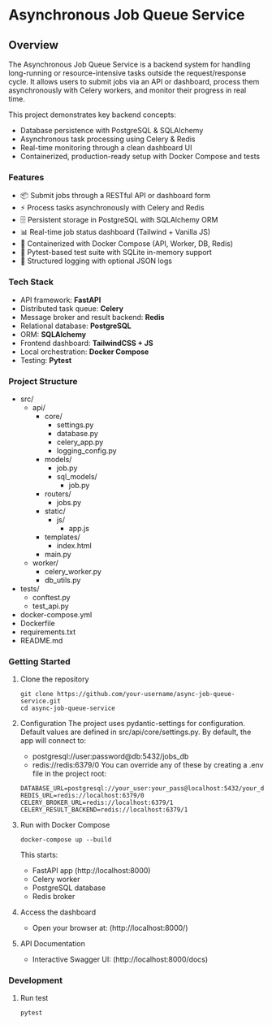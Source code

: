 # Asynchronous Job Queue Service

## Overview
The Asynchronous Job Queue Service is a backend system for handling long-running or resource-intensive tasks outside the request/response cycle.
It allows users to submit jobs via an API or dashboard, process them asynchronously with Celery workers, and monitor their progress in real time.

This project demonstrates key backend concepts:
- Database persistence with PostgreSQL & SQLAlchemy
- Asynchronous task processing using Celery & Redis
- Real-time monitoring through a clean dashboard UI
- Containerized, production-ready setup with Docker Compose and tests

### Features
- 📦 Submit jobs through a RESTful API or dashboard form
- ⚡ Process tasks asynchronously with Celery and Redis
- 🗄️ Persistent storage in PostgreSQL with SQLAlchemy ORM
- 📊 Real-time job status dashboard (Tailwind + Vanilla JS)
- 🐳 Containerized with Docker Compose (API, Worker, DB, Redis)
- 🧪 Pytest-based test suite with SQLite in-memory support
- 📝 Structured logging with optional JSON logs

### Tech Stack
- API framework: **FastAPI**
- Distributed task queue: **Celery**
- Message broker and result backend: **Redis**
- Relational database: **PostgreSQL**
- ORM: **SQLAlchemy**
- Frontend dashboard: **TailwindCSS + JS**
- Local orchestration: **Docker Compose**
- Testing: **Pytest**

### Project Structure
- src/
  - api/
    - core/
      - settings.py
      - database.py
      - celery_app.py
      - logging_config.py
    - models/
      - job.py
      - sql_models/
        - job.py
    - routers/
      - jobs.py
    - static/
      - js/
        - app.js
    - templates/
      - index.html
    - main.py
  - worker/
    - celery_worker.py
    - db_utils.py
- tests/
  - conftest.py
  - test_api.py
- docker-compose.yml
- Dockerfile
- requirements.txt
- README.md

### Getting Started
1. Clone the repository
   ```
   git clone https://github.com/your-username/async-job-queue-service.git
   cd async-job-queue-service
   ```
   
2. Configuration
   The project uses pydantic-settings for configuration. Default values are defined in src/api/core/settings.py.
   By default, the app will connect to:
   - postgresql://user:password@db:5432/jobs_db
   - redis://redis:6379/0
   You can override any of these by creating a .env file in the project root:
   ```
   DATABASE_URL=postgresql://your_user:your_pass@localhost:5432/your_db
   REDIS_URL=redis://localhost:6379/0
   CELERY_BROKER_URL=redis://localhost:6379/1
   CELERY_RESULT_BACKEND=redis://localhost:6379/1
   ```

3. Run with Docker Compose
   ```
   docker-compose up --build
   ```
   This starts:
   - FastAPI app (http://localhost:8000)
   - Celery worker
   - PostgreSQL database
   - Redis broker
   
4. Access the dashboard
   - Open your browser at:
   (http://localhost:8000/)

5. API Documentation
   - Interactive Swagger UI:
   (http://localhost:8000/docs)
   
### Development
1. Run test
   ```
   pytest
   ```

